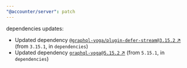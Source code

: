 ```yaml
---
"@accounter/server": patch
---
```

dependencies updates:
  - Updated dependency [`@graphql-yoga/plugin-defer-stream@3.15.2` ↗︎](https://www.npmjs.com/package/@graphql-yoga/plugin-defer-stream/v/3.15.2) (from `3.15.1`, in `dependencies`)
  - Updated dependency [`graphql-yoga@5.15.2` ↗︎](https://www.npmjs.com/package/graphql-yoga/v/5.15.2) (from `5.15.1`, in `dependencies`)
